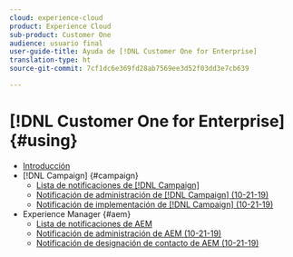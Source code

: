 ```yaml
---
cloud: experience-cloud
product: Experience Cloud
sub-product: Customer One
audience: usuario final
user-guide-title: Ayuda de [!DNL Customer One for Enterprise]
translation-type: ht
source-git-commit: 7cf1dc6e369fd28ab7569ee3d52f03dd3e7cb639

---
```



# [!DNL Customer One for Enterprise] {#using}

+ [Introducción](home.md)
+ [!DNL Campaign] {#campaign}
   + [Lista de notificaciones de [!DNL Campaign]](campaign-list.md)
   + [Notificación de administración de [!DNL Campaign] (10-21-19)](campaign-admin.md)
   + [Notificación de implementación de [!DNL Campaign] (10-21-19)](campaign-deploy.md)
+ Experience Manager {#aem}
   + [Lista de notificaciones de AEM](aem-list.md)
   + [Notificación de administración de AEM (10-21-19)](aem-admin.md)
   + [Notificación de designación de contacto de AEM (10-21-19)](aem-deploy.md)
